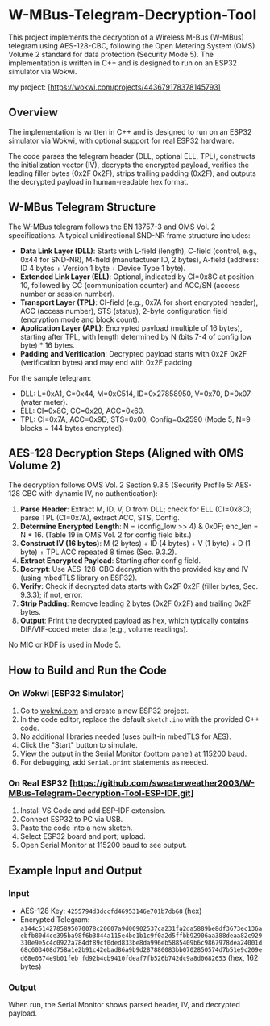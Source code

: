 # W-MBus-Telegram-Decryption-Tool
This project implements the decryption of a Wireless M-Bus (W-MBus) telegram using AES-128-CBC, following the Open Metering System (OMS) Volume 2 standard for data protection (Security Mode 5). 
The implementation is written in C++ and is designed to run on an ESP32 simulator via Wokwi.

my project: [https://wokwi.com/projects/443679178378145793]
## Overview

The implementation is written in C++ and is designed to run on an ESP32 simulator via Wokwi, with optional support for real ESP32 hardware.

The code parses the telegram header (DLL, optional ELL, TPL), constructs the initialization vector (IV), decrypts the encrypted payload, verifies the leading filler bytes (0x2F 0x2F), strips trailing padding (0x2F), and outputs the decrypted payload in human-readable hex format.

## W-MBus Telegram Structure

The W-MBus telegram follows the EN 13757-3 and OMS Vol. 2 specifications. A typical unidirectional SND-NR frame structure includes:

- **Data Link Layer (DLL)**: Starts with L-field (length), C-field (control, e.g., 0x44 for SND-NR), M-field (manufacturer ID, 2 bytes), A-field (address: ID 4 bytes + Version 1 byte + Device Type 1 byte).
- **Extended Link Layer (ELL)**: Optional, indicated by CI=0x8C at position 10, followed by CC (communication counter) and ACC/SN (access number or session number).
- **Transport Layer (TPL)**: CI-field (e.g., 0x7A for short encrypted header), ACC (access number), STS (status), 2-byte configuration field (encryption mode and block count).
- **Application Layer (APL)**: Encrypted payload (multiple of 16 bytes), starting after TPL, with length determined by N (bits 7-4 of config low byte) * 16 bytes.
- **Padding and Verification**: Decrypted payload starts with 0x2F 0x2F (verification bytes) and may end with 0x2F padding.

For the sample telegram:
- DLL: L=0xA1, C=0x44, M=0xC514, ID=0x27858950, V=0x70, D=0x07 (water meter).
- ELL: CI=0x8C, CC=0x20, ACC=0x60.
- TPL: CI=0x7A, ACC=0x9D, STS=0x00, Config=0x2590 (Mode 5, N=9 blocks = 144 bytes encrypted).

## AES-128 Decryption Steps (Aligned with OMS Volume 2)

The decryption follows OMS Vol. 2 Section 9.3.5 (Security Profile 5: AES-128 CBC with dynamic IV, no authentication):

1. **Parse Header**: Extract M, ID, V, D from DLL; check for ELL (CI=0x8C); parse TPL (CI=0x7A), extract ACC, STS, Config.
2. **Determine Encrypted Length**: N = (config_low >> 4) & 0x0F; enc_len = N * 16. (Table 19 in OMS Vol. 2 for config field bits.)
3. **Construct IV (16 bytes)**: M (2 bytes) + ID (4 bytes) + V (1 byte) + D (1 byte) + TPL ACC repeated 8 times (Sec. 9.3.2).
4. **Extract Encrypted Payload**: Starting after config field.
5. **Decrypt**: Use AES-128-CBC decryption with the provided key and IV (using mbedTLS library on ESP32).
6. **Verify**: Check if decrypted data starts with 0x2F 0x2F (filler bytes, Sec. 9.3.3); if not, error.
7. **Strip Padding**: Remove leading 2 bytes (0x2F 0x2F) and trailing 0x2F bytes.
8. **Output**: Print the decrypted payload as hex, which typically contains DIF/VIF-coded meter data (e.g., volume readings).

No MIC or KDF is used in Mode 5.

## How to Build and Run the Code

### On Wokwi (ESP32 Simulator)

1. Go to [wokwi.com](https://wokwi.com) and create a new ESP32 project.
2. In the code editor, replace the default `sketch.ino` with the provided C++ code.
3. No additional libraries needed (uses built-in mbedTLS for AES).
4. Click the "Start" button to simulate.
5. View the output in the Serial Monitor (bottom panel) at 115200 baud.
6. For debugging, add `Serial.print` statements as needed.

### On Real ESP32 [https://github.com/sweaterweather2003/W-MBus-Telegram-Decryption-Tool-ESP-IDF.git]
  
1. Install VS Code and add ESP-IDF extension.
2. Connect ESP32 to PC via USB.
3. Paste the code into a new sketch.
4. Select ESP32 board and port; upload.
5. Open Serial Monitor at 115200 baud to see output.

## Example Input and Output

### Input

- AES-128 Key: `4255794d3dccfd46953146e701b7db68` (hex)
- Encrypted Telegram: `a144c5142785895070078c20607a9d00902537ca231fa2da5889be8df3673ec136aebfb80d4ce395ba98f6b3844a115e4be1b1c9f0a2d5ffbb92906aa388deaa82c929310e9e5c4c0922a784df89cf0ded833be8da996eb5885409b6c9867978dea24001d68c603408d758a1e2b91c42ebad86a9b9d287880083bb0702850574d7b51e9c209ed68e0374e9b01feb fd92b4cb9410fdeaf7fb526b742dc9a8d0682653` (hex, 162 bytes)

### Output

When run, the Serial Monitor shows parsed header, IV, and decrypted payload. 
